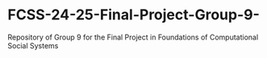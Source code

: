 # FCSS-24-25-Final-Project-Group-9-
Repository of Group 9 for the Final Project in Foundations of Computational Social Systems
